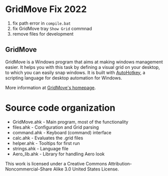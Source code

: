 # GridMove Fix 2022

1. fix path error in `compile.bat`
2. fix GridMove tray `Show Grid` commnad
3. remove files for development

## GridMove

GridMove is a Windows program that aims at making windows management easier. It helps you with this task by defining a visual grid on your desktop, to which you can easily snap windows. It is built with [AutoHotkey](http://www.autohotkey.com "AutoHotKey"), a scripting language for desktop automation for Windows.

More information at [GridMove's homepage](http://jgpaiva.dcmembers.com/gridmove.html).

# Source code organization

* GridMove.ahk - Main program, most of the functionality
* files.ahk - Configuration and Grid parsing
* command.ahk - Keyboard (command) interface 
* calc.ahk - Evaluates the .grid files
* helper.ahk - Tooltips for first run
* strings.ahk - Language file
* Aero\_lib.ahk - Library for handling Aero look

This work is licensed under a Creative Commons Attribution-Noncommercial-Share Alike 3.0 United States License.
